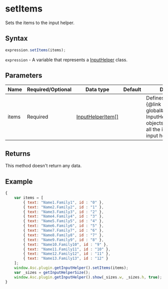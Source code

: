 # setItems

Sets the items to the input helper.

## Syntax

```javascript
expression.setItems(items);
```

`expression` - A variable that represents a [InputHelper](../InputHelper.md) class.

## Parameters

| **Name** | **Required/Optional** | **Data type** | **Default** | **Description** |
| ------------- | ------------- | ------------- | ------------- | ------------- |
| items | Required | [InputHelperItem[]](../../Enumeration/InputHelperItem.md) |  | Defines an array of the &#123;@link global#InputHelperItem InputHelperItem&#125; objects which contain all the items for the input helper. |

## Returns

This method doesn't return any data.

## Example

```javascript editor-xlsx
{
    var items = [
        { text: "Name1.Family1", id : "0" },
        { text: "Name2.Family2", id : "1" },
        { text: "Name3.Family3", id : "2" },
        { text: "Name4.Family4", id : "3" },
        { text: "Name5.Family5", id : "4" },
        { text: "Name6.Family6", id : "5" },
        { text: "Name7.Family7", id : "6" },
        { text: "Name8.Family8", id : "7" },
        { text: "Name9.Family9", id : "8" },
        { text: "Name10.Family10", id : "9" },
        { text: "Name11.Family11", id : "10" },
        { text: "Name12.Family12", id : "11" },
        { text: "Name13.Family13", id : "12" }
    ];
    window.Asc.plugin.getInputHelper().setItems(items);
    var _sizes = getInputHelperSize();
    window.Asc.plugin.getInputHelper().show(_sizes.w, _sizes.h, true);
}
```
